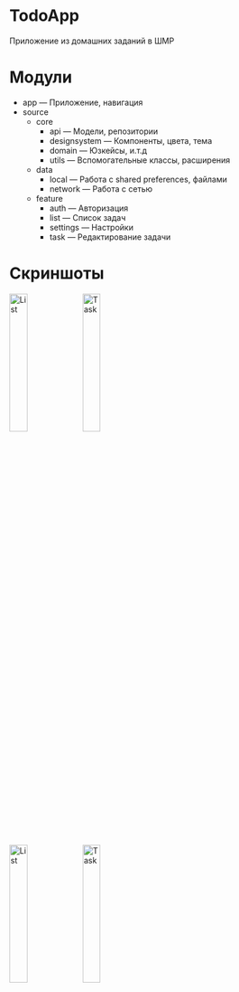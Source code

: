 # TodoApp
Приложение из домашних заданий в ШМР

# Модули
* app — Приложение, навигация
* source
    * core
        * api — Модели, репозитории
        * designsystem — Компоненты, цвета, тема
        * domain — Юзкейсы, и.т.д
        * utils — Вспомогательные классы, расширения
    * data
        * local — Работа с shared preferences, файлами
        * network — Работа с сетью
    * feature
        * auth — Авторизация
        * list — Список задач
        * settings — Настройки
        * task — Редактирование задачи

# Скриншоты
<img src="https://i.imgur.com/UGWadH6.jpeg" alt="List" width="25%" height="25%"> <img src="https://i.imgur.com/6T6YBLn.jpeg" alt="Task" width="25%" height="25%"> <br />
<img src="https://i.imgur.com/RXzqCa7.jpeg" alt="List" width="25%" height="25%"> <img src="https://i.imgur.com/SFHO0UE.jpeg" alt="Task" width="25%" height="25%">
